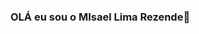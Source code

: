 ### OLÁ eu sou o MIsael Lima Rezende👋

<!--
**MisaelLimaRezende/MisaelLimaRezende** is a ✨ _special_ ✨ repository because its `README.md` (this file) appears on your GitHub profile.

Estoiu finalizando o curso de Analise e  Desenvolvimento de Sistemas 

- 📚  Participei do Treinamento Bootcamp ( Nesse treinamento aprendi muito conteudo referente a Cypress e Automação )
- 📚  Participei do Treinamento de Qualidade de Teste de Software ( Nesse Treeinamento aprendi a usar Seleniun Webdriver )
- 🏆  Tenho Certificação de ItilV-4
- 📚  Estudando pra fazer a prova da Certificação CTFL
-->

